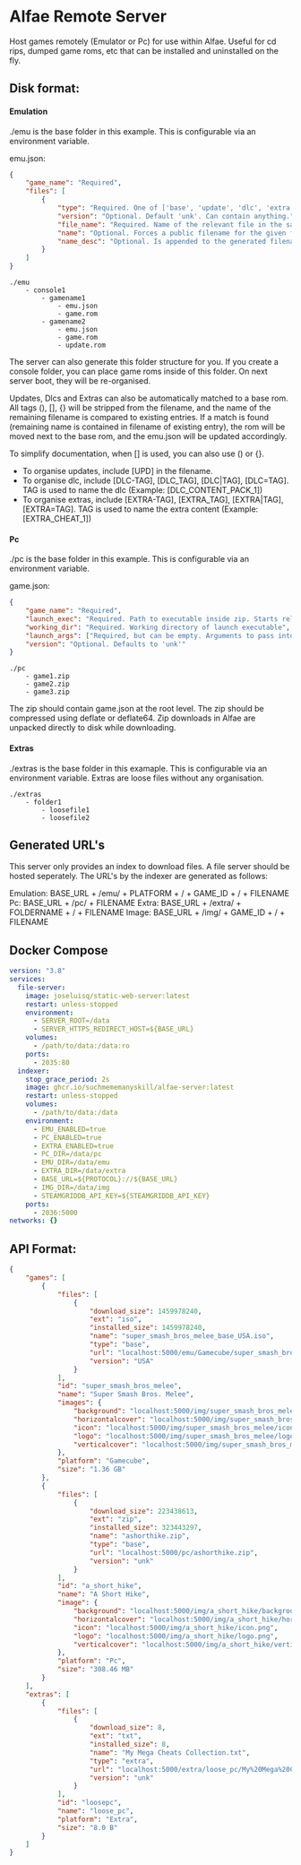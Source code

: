 # Alfae Remote Server

Host games remotely (Emulator or Pc) for use within Alfae.
Useful for cd rips, dumped game roms, etc that can be installed and uninstalled on the fly.

## Disk format:

#### Emulation
./emu is the base folder in this example. This is configurable via an environment variable.

emu.json:
```json
{
    "game_name": "Required",
    "files": [
        {
            "type": "Required. One of ['base', 'update', 'dlc', 'extra']",
            "version": "Optional. Default 'unk'. Can contain anything.",
            "file_name": "Required. Name of the relevant file in the same folder",
            "name": "Optional. Forces a public filename for the given file",
            "name_desc": "Optional. Is appended to the generated filename."
        }
    ]
}
```

```
./emu
    - console1
        - gamename1
            - emu.json
            - game.rom
        - gamename2
            - emu.json
            - game.rom
            - update.rom
```

The server can also generate this folder structure for you. If you create a console folder, you can place game roms inside of this folder. On next server boot, they will be re-organised. 

Updates, Dlcs and Extras can also be automatically matched to a base rom. All tags (), [], {} will be stripped from the filename, and the name of the remaining filename is compared to existing entries. If a match is found (remaining name is contained in filename of existing entry), the rom will be moved next to the base rom, and the emu.json will be updated accordingly.

To simplify documentation, when [] is used, you can also use () or {}.

- To organise updates, include [UPD] in the filename. 
- To organise dlc, include [DLC-TAG], [DLC_TAG], [DLC|TAG], [DLC=TAG]. TAG is used to name the dlc (Example: [DLC_CONTENT_PACK_1])
- To organise extras, include [EXTRA-TAG], [EXTRA_TAG], [EXTRA|TAG], [EXTRA=TAG]. TAG is used to name the extra content (Example: [EXTRA_CHEAT_1]) 

#### Pc
./pc is the base folder in this example. This is configurable via an environment variable.

game.json:
```json
{
    "game_name": "Required",
    "launch_exec": "Required. Path to executable inside zip. Starts relative from the root of the zip",
    "working_dir": "Required. Working directory of launch executable",
    "launch_args": ["Required, but can be empty. Arguments to pass into launch executable"],
    "version": "Optional. Defaults to 'unk'"
}
```

```
./pc
    - game1.zip
    - game2.zip
    - game3.zip
```

The zip should contain game.json at the root level. The zip should be compressed using deflate or deflate64. Zip downloads in Alfae are unpacked directly to disk while downloading.

#### Extras
./extras is the base folder in this examaple. This is configurable via an environment variable.
Extras are loose files without any organisation.

```
./extras
    - folder1
        - loosefile1
        - loosefile2
```

## Generated URL's

This server only provides an index to download files. A file server should be hosted seperately. The URL's by the indexer are generated as follows: 

Emulation: BASE_URL + /emu/ + PLATFORM + / + GAME_ID + / + FILENAME
Pc: BASE_URL + /pc/ + FILENAME
Extra: BASE_URL + /extra/ + FOLDERNAME + / + FILENAME
Image: BASE_URL + /img/ + GAME_ID + / + FILENAME

## Docker Compose

```yaml
version: "3.8"
services:
  file-server:
    image: joseluisq/static-web-server:latest
    restart: unless-stopped
    environment:
      - SERVER_ROOT=/data
      - SERVER_HTTPS_REDIRECT_HOST=${BASE_URL}
    volumes:
      - /path/to/data:/data:ro
    ports:
      - 2035:80
  indexer:
    stop_grace_period: 2s
    image: ghcr.io/suchmememanyskill/alfae-server:latest
    restart: unless-stopped
    volumes:
      - /path/to/data:/data
    environment:
      - EMU_ENABLED=true
      - PC_ENABLED=true
      - EXTRA_ENABLED=true
      - PC_DIR=/data/pc
      - EMU_DIR=/data/emu
      - EXTRA_DIR=/data/extra
      - BASE_URL=${PROTOCOL}://${BASE_URL}
      - IMG_DIR=/data/img
      - STEAMGRIDDB_API_KEY=${STEAMGRIDDB_API_KEY}
    ports:
      - 2036:5000
networks: {}
```


## API Format:

```json
{
    "games": [
        {
            "files": [
                {
                    "download_size": 1459978240,
                    "ext": "iso",
                    "installed_size": 1459978240,
                    "name": "super_smash_bros_melee_base_USA.iso",
                    "type": "base",
                    "url": "localhost:5000/emu/Gamecube/super_smash_bros_melee/Super%20Smash%20Bros.%20Melee%20%28USA%29%20%28En%2CJa%29%20%28v1.02%29.iso",
                    "version": "USA"
                }
            ],
            "id": "super_smash_bros_melee",
            "name": "Super Smash Bros. Melee",
            "images": {
                "background": "localhost:5000/img/super_smash_bros_melee/background.png",
                "horizontalcover": "localhost:5000/img/super_smash_bros_melee/horizontalcover.png",
                "icon": "localhost:5000/img/super_smash_bros_melee/icon.png",
                "logo": "localhost:5000/img/super_smash_bros_melee/logo.png",
                "verticalcover": "localhost:5000/img/super_smash_bros_melee/verticalcover.png"
            },
            "platform": "Gamecube",
            "size":	"1.36 GB"
        },
        {
            "files": [
                {
                    "download_size": 223438613,
                    "ext": "zip",
                    "installed_size": 323443297,
                    "name": "ashorthike.zip",
                    "type": "base",
                    "url": "localhost:5000/pc/ashorthike.zip",
                    "version": "unk"
                }
            ],
            "id": "a_short_hike",
            "name": "A Short Hike",
            "image": {
                "background": "localhost:5000/img/a_short_hike/background.jpg",
                "horizontalcover": "localhost:5000/img/a_short_hike/horizontalcover.jpg",
                "icon": "localhost:5000/img/a_short_hike/icon.png",
                "logo": "localhost:5000/img/a_short_hike/logo.png",
                "verticalcover": "localhost:5000/img/a_short_hike/verticalcover.png"
            },
            "platform": "Pc",
            "size":	"308.46 MB"
        }
    ],
    "extras": [
        {
            "files": [
                {
                    "download_size": 8,
                    "ext": "txt",
                    "installed_size": 8,
                    "name": "My Mega Cheats Collection.txt",
                    "type": "extra",
                    "url": "localhost:5000/extra/loose_pc/My%20Mega%20Cheats%20Collection.txt",
                    "version": "unk"
                }
            ],
            "id": "loosepc",
            "name": "loose_pc",
            "platform": "Extra",
            "size": "8.0 B"
        }
    ]
}
```
